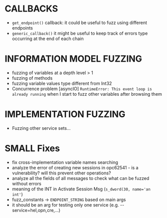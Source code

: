 # CALLBACKS
- ```get_endpoint()``` callback: it could be useful to fuzz using different endpoints
- ```generic_callback()``` it might be useful to keep track of errors type occurring at the end of each chain

# INFORMATION MODEL FUZZING
- fuzzing of variables at a depth level > 1
- fuzzing of methods
- fuzzing variable values type different from Int32
- Concurrence problem \[asyncIO\] ```RuntimeError: This event loop is already running``` when I start to fuzz other variables after browsing them

# IMPLEMENTATION FUZZING
- Fuzzing other service sets...

# SMALL Fixes
- fix cross-implementation variable names searching
- analyze the error of creating new sessions in opc62541 - is a vulnerability? will this prevent other operations?
- analyze all the fields of all messages to check what can be fuzzed without errors 
- meaning of the INT in Activate Session Msg (```s_dword(30, name='an int'```) 
- fuzz_constants -> ```ENDPOINT_STRING``` based on main args
- it should be an arg for testing only one service (e.g. --service=hel,opn,cre,...)